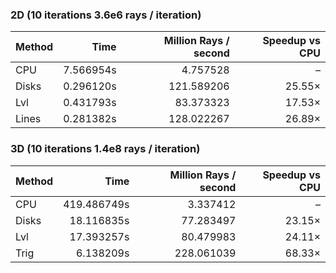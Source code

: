 ### 2D (10 iterations 3.6e6 rays / iteration)

| Method | Time | Million Rays / second | Speedup vs CPU |
|--------|------:|----------------------:|----------------:|
| CPU    | 7.566954s | 4.757528 | – |
| Disks  | 0.296120s | 121.589206 | 25.55× |
| Lvl    | 0.431793s | 83.373323 | 17.53× |
| Lines  | 0.281382s | 128.022267 | 26.89× |

### 3D (10 iterations 1.4e8 rays / iteration)

| Method | Time | Million Rays / second | Speedup vs CPU |
|--------|------:|----------------------:|----------------:|
| CPU    | 419.486749s | 3.337412 | – |
| Disks  | 18.116835s | 77.283497 | 23.15× |
| Lvl    | 17.393257s | 80.479983 | 24.11× |
| Trig   | 6.138209s | 228.061039 | 68.33× |
